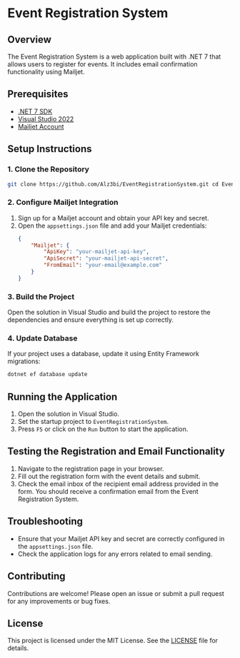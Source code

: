 # Event Registration System

## Overview
The Event Registration System is a web application built with .NET 7 that allows users to register for events. It includes email confirmation functionality using Mailjet.

## Prerequisites
- [.NET 7 SDK](https://dotnet.microsoft.com/download/dotnet/7.0)
- [Visual Studio 2022](https://visualstudio.microsoft.com/vs/)
- [Mailjet Account](https://www.mailjet.com/)

## Setup Instructions

### 1. Clone the Repository
```bash
git clone https://github.com/Alz3bi/EventRegistrationSystem.git cd EventRegistrationSystem
```

### 2. Configure Mailjet Integration
1. Sign up for a Mailjet account and obtain your API key and secret.
2. Open the `appsettings.json` file and add your Mailjet credentials:
    ```json
    {
        "Mailjet": {
            "ApiKey": "your-mailjet-api-key",
            "ApiSecret": "your-mailjet-api-secret",
            "FromEmail": "your-email@example.com"
        }
    }
	```


### 3. Build the Project
Open the solution in Visual Studio and build the project to restore the dependencies and ensure everything is set up correctly.

### 4. Update Database
If your project uses a database, update it using Entity Framework migrations:
```bash
dotnet ef database update
```


## Running the Application
1. Open the solution in Visual Studio.
2. Set the startup project to `EventRegistrationSystem`.
3. Press `F5` or click on the `Run` button to start the application.

## Testing the Registration and Email Functionality
1. Navigate to the registration page in your browser.
2. Fill out the registration form with the event details and submit.
3. Check the email inbox of the recipient email address provided in the form. You should receive a confirmation email from the Event Registration System.

## Troubleshooting
- Ensure that your Mailjet API key and secret are correctly configured in the `appsettings.json` file.
- Check the application logs for any errors related to email sending.

## Contributing
Contributions are welcome! Please open an issue or submit a pull request for any improvements or bug fixes.

## License
This project is licensed under the MIT License. See the [LICENSE](LICENSE) file for details.
